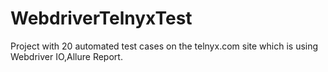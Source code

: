 # WebdriverTelnyxTest
Project with 20 automated test cases on the telnyx.com site which is using Webdriver IO,Allure Report.
